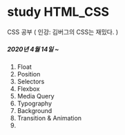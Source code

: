 # study HTML_CSS

CSS 공부 ( 인강: 김버그의 CSS는 재밌다. )

##### 2020년 4월 14일 ~ 

1. Float
2. Position
3. Selectors
4. Flexbox
5. Media Query
6. Typography
7. Background
8. Transition & Animation
9. 